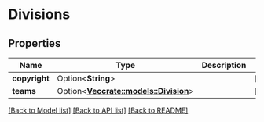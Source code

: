 # Divisions

## Properties

Name | Type | Description | Notes
------------ | ------------- | ------------- | -------------
**copyright** | Option<**String**> |  | [optional]
**teams** | Option<[**Vec<crate::models::Division>**](Division.md)> |  | [optional]

[[Back to Model list]](../README.md#documentation-for-models) [[Back to API list]](../README.md#documentation-for-api-endpoints) [[Back to README]](../README.md)


